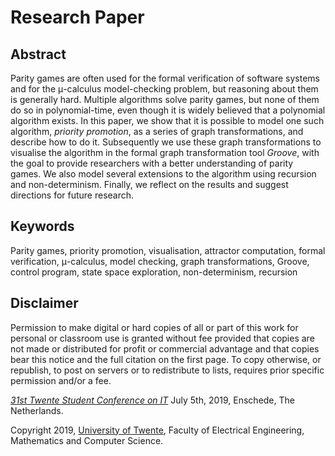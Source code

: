 # Research Paper

## Abstract
Parity games are often used for the formal verification of software systems and for the μ-calculus model-checking problem, but reasoning about them is generally hard. Multiple algorithms solve parity games, but none of them do so in polynomial-time, even though it is widely believed that a polynomial algorithm exists. In this paper, we show that it is possible to model one such algorithm, _priority promotion_, as a series of graph transformations, and describe how to do it. Subsequently we use these graph transformations to visualise the algorithm in the formal graph transformation tool _Groove_, with the goal to provide researchers with a better understanding of parity games. We also model several extensions to the algorithm using recursion and non-determinism. Finally, we reflect on the results and suggest directions for future research.

## Keywords
Parity games, priority promotion, visualisation, attractor computation, formal verification, μ-calculus, model checking, graph transformations, Groove, control program, state space exploration, non-determinism, recursion

## Disclaimer
Permission to make digital or hard copies of all or part of this work for personal or classroom use is granted without fee provided that copies are not made or distributed for profit or commercial advantage and that copies bear this notice and the full citation on the first page. To copy otherwise, or republish, to post on servers or to redistribute to lists, requires prior specific permission and/or a fee.

[_31st Twente Student Conference on IT_](https://sites.google.com/view/31th-twente-student-conference) July 5th, 2019, Enschede, The Netherlands.

Copyright 2019, [University of Twente](https://utwente.nl), Faculty of Electrical Engineering, Mathematics and Computer Science.
